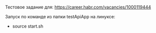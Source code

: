 Тестовое задание для:
https://career.habr.com/vacancies/1000119444

Запуск по команде из папки testApiApp на линуксе: 
- source start.sh
